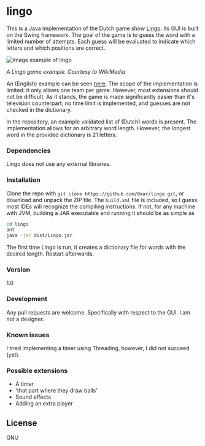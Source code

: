 # lingo

This is a Java implementation of the Dutch game show [Lingo]. Its GUI is built on the Swing framework.
The goal of the game is to guess the word with a limited number of attempts. Each guess will be evaluated to indicate which letters and which positions are correct.

![Image example of lingo](https://upload.wikimedia.org/wikipedia/commons/thumb/8/80/Lingo_voorbeeld.PNG/200px-Lingo_voorbeeld.PNG)

*A Lingo game example. Courtesy to WikiMedia*

An (English) example can be seen [here][Lingo-Movie].
The scope of the implementation is limited: it only allows one team per game. However, most extensions should not be difficult.
As it stands, the game is made significantly easier than it's television counterpart; no time limit is implemented, and guesses are not checked in the dictionary.

In the repository, an example validated list of (Dutch) words is present. The implementation allows for an arbitrary word length. However, the longest word in the provided dictionary is 21 letters.

### Dependencies

Lingo does not use any external libraries.

### Installation
Clone the repo with `git clone https://github.com/0mar/lingo.git`, or download and unpack the ZIP file.
The `build.xml` file is included, so I guess most IDEs will recognize the compiling instructions. If not, for any machine with JVM, building a JAR executable and running it should be as simple as
```bash
cd lingo
ant
java -jar dist/Lingo.jar
```
The first time Lingo is run, it creates a dictionary file for words with the desired length. Restart afterwards.
### Version
1.0

### Development
Any pull requests are welcome. Specifically with respect to the GUI. I am *not* a designer.
### Known issues
I tried implementing a timer using Threading, however, I did not succeed (yet). 

### Possible extensions
- A timer
- 'that part where they draw balls'
- Sound effects
- Adding an extra player

License
----

GNU

[Lingo]: <https://en.wikipedia.org/wiki/Lingo_%28Dutch_game_show%29>
[Lingo-movie]: <https://www.youtube.com/watch?v=sC0kie6dPjo>


